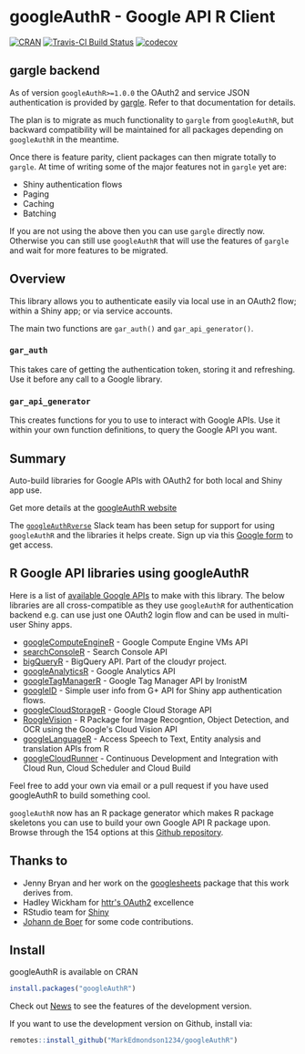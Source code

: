 # googleAuthR - Google API R Client

[![CRAN](http://www.r-pkg.org/badges/version/googleAuthR)](https://cran.r-project.org/package=googleAuthR)
[![Travis-CI Build Status](https://travis-ci.org/MarkEdmondson1234/googleAuthR.svg?branch=master)](https://travis-ci.org/MarkEdmondson1234/googleAuthR)
[![codecov](https://codecov.io/gh/MarkEdmondson1234/googleAuthR/branch/master/graph/badge.svg)](https://codecov.io/gh/MarkEdmondson1234/googleAuthR)

## gargle backend

As of version `googleAuthR>=1.0.0` the OAuth2 and service JSON authentication is provided by [gargle](https://gargle.r-lib.org/index.html).  Refer to that documentation for details.

The plan is to migrate as much functionality to `gargle` from `googleAuthR`, but backward compatibility will be maintained for all packages depending on `googleAuthR` in the meantime. 

Once there is feature parity, client packages can then migrate totally to `gargle`.  At time of writing some of the major features not in `gargle` yet are:

* Shiny authentication flows
* Paging
* Caching
* Batching

If you are not using the above then you can use `gargle` directly now.  Otherwise you can still use `googleAuthR` that will use the features of `gargle` and wait for more features to be migrated.

## Overview

This library allows you to authenticate easily via local use in an OAuth2 flow; within a Shiny app; or via service accounts. 

The main two functions are `gar_auth()` and `gar_api_generator()`.

### `gar_auth`

This takes care of getting the authentication token, storing it and refreshing. 
Use it before any call to a Google library.

### `gar_api_generator`

This creates functions for you to use to interact with Google APIs.
Use it within your own function definitions, to query the Google API you want.

## Summary

Auto-build libraries for Google APIs with OAuth2 for both local and Shiny app use.

Get more details at the [googleAuthR website](http://code.markedmondson.me/googleAuthR/)

The [`googleAuthRverse`](https://googleauthrverse.slack.com) Slack team has been setup for support for using `googleAuthR` and the libraries it helps create.  Sign up via this [Google form](https://goo.gl/forms/d541yrJoDFMrrSJp1) to get access. 

## R Google API libraries using googleAuthR

Here is a list of [available Google APIs](https://developers.google.com/apis-explorer/#p/) to make with this library.
The below libraries are all cross-compatible as they use `googleAuthR` for authentication backend e.g. can use just one OAuth2 login flow and can be used in multi-user Shiny apps. 

* [googleComputeEngineR](https://cloudyr.github.io/googleComputeEngineR/) - Google Compute Engine VMs API
* [searchConsoleR](http://code.markedmondson.me/searchConsoleR/) - Search Console API
* [bigQueryR](http://code.markedmondson.me/bigQueryR/) - BigQuery API. Part of the cloudyr project.
* [googleAnalyticsR](http://code.markedmondson.me/googleAnalyticsR/) - Google Analytics API
* [googleTagManagerR](https://github.com/IronistM/googleTagManageR) - Google Tag Manager API by IronistM
* [googleID](https://github.com/MarkEdmondson1234/googleID) - Simple user info from G+ API for Shiny app authentication flows.
* [googleCloudStorageR](http://code.markedmondson.me/googleCloudStorageR/) - Google Cloud Storage API
* [RoogleVision](https://github.com/cloudyr/googleCloudVisionR) - R Package for Image Recogntion, Object Detection, and OCR using the Google's Cloud Vision API
* [googleLanguageR](https://github.com/ropensci/googleLanguageR) - Access Speech to Text, Entity analysis and translation APIs from R
* [googleCloudRunner](https://code.markedmondson.me/googleCloudRunner/) - Continuous Development and Integration with Cloud Run, Cloud Scheduler and Cloud Build

Feel free to add your own via email or a pull request if you have used googleAuthR to build something cool. 

`googleAuthR` now has an R package generator which makes R package skeletons you can use to build your own Google API R package upon.  Browse through the 154 options at this [Github repository](https://github.com/MarkEdmondson1234/autoGoogleAPI).

## Thanks to

* Jenny Bryan and her work on the [googlesheets](https://github.com/jennybc/googlesheets) package that this work derives from.
* Hadley Wickham for [httr's OAuth2](https://github.com/r-lib/httr) excellence
* RStudio team for [Shiny](https://shiny.rstudio.com/)
* [Johann de Boer](https://github.com/jdeboer) for some code contributions.

## Install

googleAuthR is available on CRAN

```r
install.packages("googleAuthR")
```

Check out [News](NEWS.md) to see the features of the development version.

If you want to use the development version on Github, install via:

```r
remotes::install_github("MarkEdmondson1234/googleAuthR")
```

